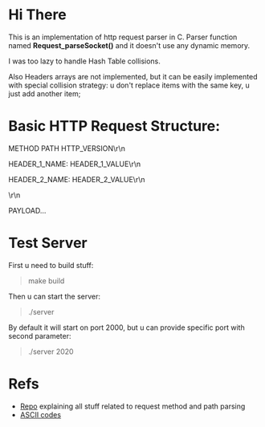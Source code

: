 # Hi There
This is an implementation of http request parser in C. Parser function named **Request_parseSocket()** and it doesn't use any dynamic memory.

I was too lazy to handle Hash Table collisions.

Also Headers arrays are not implemented, but it can be easily implemented with special collision strategy: u don't replace items with the same key, u just add another item;

# Basic HTTP Request Structure:
METHOD PATH HTTP_VERSION\r\n

HEADER_1_NAME: HEADER_1_VALUE\r\n

HEADER_2_NAME: HEADER_2_VALUE\r\n

\r\n

PAYLOAD...

# Test Server
First u need to build stuff:
> make build

Then u can start the server:
> ./server

By default it will start on port 2000, but u can provide specific port with second parameter:
> ./server 2020

# Refs
 - [Repo](https://github.com/Astroner/basic-c-http-request-parser) explaining all stuff related to request method and path parsing
 - [ASCII codes](https://www.cs.cmu.edu/~pattis/15-1XX/common/handouts/ascii.html)